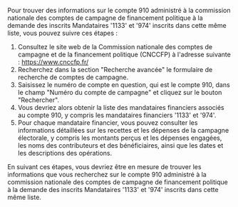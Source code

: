Pour trouver des informations sur le compte 910 administré à la commission nationale des comptes de campagne de financement politique à la demande des inscrits Mandataires '1133' et '974' inscrits dans cette même liste, vous pouvez suivre ces étapes :

1. Consultez le site web de la Commission nationale des comptes de campagne et de la financement politique (CNCCFP) à l'adresse suivante : <https://www.cnccfp.fr/>
2. Recherchez dans la section "Recherche avancée" le formulaire de recherche de comptes de campagne.
3. Saisissez le numéro de compte en question, qui est le compte 910, dans le champ "Numéro du compte de campagne" et cliquez sur le bouton "Rechercher".
4. Vous devriez alors obtenir la liste des mandataires financiers associés au compte 910, y compris les mandataires financiers '1133' et '974'.
5. Pour chaque mandataire financier, vous pouvez consulter les informations détaillées sur les recettes et les dépenses de la campagne électorale, y compris les montants perçus et les dépenses engagées, les noms des contributeurs et des bénéficiaires, ainsi que les dates et les descriptions des opérations.

En suivant ces étapes, vous devriez être en mesure de trouver les informations que vous recherchez sur le compte 910 administré à la commission nationale des comptes de campagne de financement politique à la demande des inscrits Mandataires '1133' et '974' inscrits dans cette même liste.